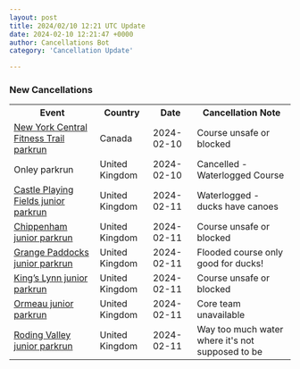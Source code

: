 ```yaml
---
layout: post
title: 2024/02/10 12:21 UTC Update
date: 2024-02-10 12:21:47 +0000
author: Cancellations Bot
category: 'Cancellation Update'

---
```


<h3>New Cancellations</h3>
<div class='hscrollable'>
<table style='width: 100%'>
    <tr>
        <th>Event</th>
        <th>Country</th>
        <th>Date</th>
        <th>Cancellation Note</th>
    </tr>
    <tr>
        <td><a href="https://www.parkrun.ca/newyorkcentralfitnesstrail">New York Central Fitness Trail parkrun</a></td>
        <td>Canada</td>
        <td>2024-02-10</td>
        <td>Course unsafe or blocked</td>
    </tr>
    <tr>
        <td>Onley parkrun</td>
        <td>United Kingdom</td>
        <td>2024-02-10</td>
        <td>Cancelled - Waterlogged Course</td>
    </tr>
    <tr>
        <td><a href="https://www.parkrun.org.uk/castleplayingfields-juniors">Castle Playing Fields junior parkrun</a></td>
        <td>United Kingdom</td>
        <td>2024-02-11</td>
        <td>Waterlogged - ducks have canoes</td>
    </tr>
    <tr>
        <td><a href="https://www.parkrun.org.uk/chippenham-juniors">Chippenham junior parkrun</a></td>
        <td>United Kingdom</td>
        <td>2024-02-11</td>
        <td>Course unsafe or blocked</td>
    </tr>
    <tr>
        <td><a href="https://www.parkrun.org.uk/grangepaddocks-juniors">Grange Paddocks junior parkrun</a></td>
        <td>United Kingdom</td>
        <td>2024-02-11</td>
        <td>Flooded course only good for ducks!</td>
    </tr>
    <tr>
        <td><a href="https://www.parkrun.org.uk/kingslynn-juniors">King’s Lynn junior parkrun</a></td>
        <td>United Kingdom</td>
        <td>2024-02-11</td>
        <td>Course unsafe or blocked</td>
    </tr>
    <tr>
        <td><a href="https://www.parkrun.org.uk/ormeau-juniors">Ormeau junior parkrun</a></td>
        <td>United Kingdom</td>
        <td>2024-02-11</td>
        <td>Core team unavailable</td>
    </tr>
    <tr>
        <td><a href="https://www.parkrun.org.uk/rodingvalley-juniors">Roding Valley junior parkrun</a></td>
        <td>United Kingdom</td>
        <td>2024-02-11</td>
        <td>Way too much water where it's not supposed to be</td>
    </tr>
</table>
</div>
